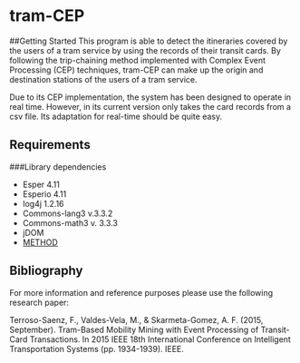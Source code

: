 # tram-CEP
##Getting Started
This program is able to detect the itineraries covered by the users of a tram service by using the records of their transit cards. By following the trip-chaining method implemented with Complex Event Processing (CEP) techniques, tram-CEP can make up the origin and destination stations of the users of a tram service. 

Due to its CEP implementation, the system has been designed to operate in real time. However, in its current version only takes the card records from a csv file. Its adaptation for real-time should be quite easy.

## Requirements
###Library dependencies
* Esper 4.11
* Esperio 4.11
* log4j 1.2.16
* Commons-lang3 v.3.3.2
* Commons-math3 v. 3.3.3
* jDOM
* [METHOD](https://github.com/fterroso/method)

## Bibliography
For more information and reference purposes please use the following research paper:

Terroso-Saenz, F., Valdes-Vela, M., & Skarmeta-Gomez, A. F. (2015, September). Tram-Based Mobility Mining with Event Processing of Transit-Card Transactions. In 2015 IEEE 18th International Conference on Intelligent Transportation Systems (pp. 1934-1939). IEEE.
